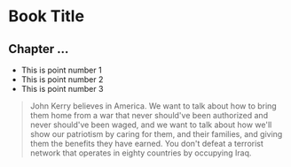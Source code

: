 # Book Title

## Chapter ...

- This is point number 1
- This is point number 2
- This is point number 3
> John Kerry believes in America. We want to talk about how to bring them home from a war that never should've been authorized and never should've been waged, and we want to talk about how we'll show our patriotism by caring for them, and their families, and giving them the benefits they have earned. You don't defeat a terrorist network that operates in eighty countries by occupying Iraq.